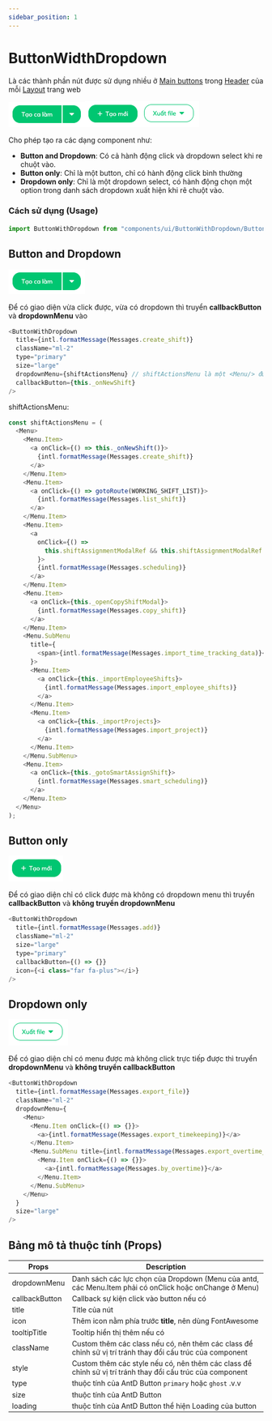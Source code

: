 ```yaml
---
sidebar_position: 1
---
```


# ButtonWidthDropdown

Là các thành phần nút được sử dụng nhiều ở [Main buttons](/docs/front-end/web-admin/Layout/#phần-trên-bên-phải-main-buttons) trong [Header](/docs/front-end/web-admin/Layout/#phần-trên-header) của mỗi [Layout](../Layout/layout.md) trang web

![image](./images/BWD-full.png)![image](./images/BWD-button-only.png)![image](./images/BWD-dropdown-only.png)

Cho phép tạo ra các dạng component như:

- **Button and Dropdown**: Có cả hành động click và dropdown select khi re chuột vào.
- **Button only**: Chỉ là một button, chỉ có hành động click bình thường
- **Dropdown only**: Chỉ là một dropdown select, có hành động chọn một option trong danh sách dropdown xuất hiện khi rê chuột vào.

### Cách sử dụng (Usage)

```js
import ButtonWithDropdown from "components/ui/ButtonWithDropdown/ButtonWithDropdown";
```

## Button and Dropdown

![image](./images/BWD-full.png)

Để có giao diện vừa click được, vừa có dropdown thì truyển **callbackButton** và **dropdownMenu** vào

```js
<ButtonWithDropdown
  title={intl.formatMessage(Messages.create_shift)}
  className="ml-2"
  type="primary"
  size="large"
  dropdownMenu={shiftActionsMenu} // shiftActionsMenu là một <Menu/> được định nghĩa trước
  callbackButton={this._onNewShift}
/>
```

shiftActionsMenu:

```js
const shiftActionsMenu = (
  <Menu>
    <Menu.Item>
      <a onClick={() => this._onNewShift()}>
        {intl.formatMessage(Messages.create_shift)}
      </a>
    </Menu.Item>
    <Menu.Item>
      <a onClick={() => gotoRoute(WORKING_SHIFT_LIST)}>
        {intl.formatMessage(Messages.list_shift)}
      </a>
    </Menu.Item>
    <Menu.Item>
      <a
        onClick={() =>
          this.shiftAssignmentModalRef && this.shiftAssignmentModalRef.show()
        }>
        {intl.formatMessage(Messages.scheduling)}
      </a>
    </Menu.Item>
    <Menu.Item>
      <a onClick={this._openCopyShiftModal}>
        {intl.formatMessage(Messages.copy_shift)}
      </a>
    </Menu.Item>
    <Menu.SubMenu
      title={
        <span>{intl.formatMessage(Messages.import_time_tracking_data)}</span>
      }>
      <Menu.Item>
        <a onClick={this._importEmployeeShifts}>
          {intl.formatMessage(Messages.import_employee_shifts)}
        </a>
      </Menu.Item>
      <Menu.Item>
        <a onClick={this._importProjects}>
          {intl.formatMessage(Messages.import_project)}
        </a>
      </Menu.Item>
    </Menu.SubMenu>
    <Menu.Item>
      <a onClick={this._gotoSmartAssignShift}>
        {intl.formatMessage(Messages.smart_scheduling)}
      </a>
    </Menu.Item>
  </Menu>
);
```

## Button only

![image](./images/BWD-button-only.png)

Để có giao diện chỉ có click được mà không có dropdown menu thì truyển **callbackButton** và **không truyển dropdownMenu**

```js
<ButtonWithDropdown
  title={intl.formatMessage(Messages.add)}
  className="ml-2"
  size="large"
  type="primary"
  callbackButton={() => {}}
  icon={<i class="far fa-plus"></i>}
/>
```

## Dropdown only

![image](./images/BWD-dropdown-only.png)

Để có giao diện chỉ có menu được mà không click trực tiếp được thì truyển **dropdownMenu** và **không truyển callbackButton**

```js
<ButtonWithDropdown
  title={intl.formatMessage(Messages.export_file)}
  className="ml-2"
  dropdownMenu={
    <Menu>
      <Menu.Item onClick={() => {}}>
        <a>{intl.formatMessage(Messages.export_timekeeping)}</a>
      </Menu.Item>
      <Menu.SubMenu title={intl.formatMessage(Messages.export_overtime_excel)}>
        <Menu.Item onClick={() => {}}>
          <a>{intl.formatMessage(Messages.by_overtime)}</a>
        </Menu.Item>
      </Menu.SubMenu>
    </Menu>
  }
  size="large"
/>
```

## Bảng mô tả thuộc tính (Props)

| Props          | Description                                                                                               |
| -------------- | --------------------------------------------------------------------------------------------------------- |
| dropdownMenu   | Danh sách các lực chọn của Dropdown (Menu của antd, các Menu.Item phải có onClick hoặc onChange ở Menu)   |
| callbackButton | Callback sự kiện click vào button nếu có                                                                  |
| title          | Title của nút                                                                                             |
| icon           | Thêm icon nằm phía trước **title**, nên dùng FontAwesome                                                  |
| tooltipTitle   | Tooltip hiển thị thêm nếu có                                                                              |
| className      | Custom thêm các class nếu có, nên thêm các class để chỉnh sử vị trí tránh thay đổi cấu trúc của component |
| style          | Custom thêm các style nếu có, nên thêm các class để chỉnh sử vị trí tránh thay đổi cấu trúc của component |
| type           | thuộc tính của AntD Button `primary` hoặc `ghost` .v.v                                                    |
| size           | thuộc tính của AntD Button                                                                                |
| loading        | thuộc tính của AntD Button thể hiện Loading của button                                                    |
